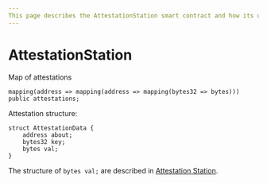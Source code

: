 ```yaml
---
This page describes the AttestationStation smart contract and how its used within the EigenTrust protocol context
---
```


# AttestationStation

Map of attestations
```solidity
mapping(address => mapping(address => mapping(bytes32 => bytes))) public attestations;
```

Attestation structure:
```solidity
struct AttestationData {
    address about;
    bytes32 key;
    bytes val;
}
```

The structure of `bytes val;` are described in [Attestation Station](https://eigen-books.gitbook.io/eigen-trust/protocol/attestation_station.md).
